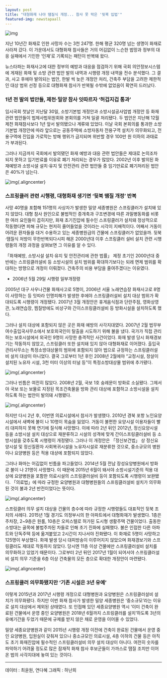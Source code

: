 ```yaml
---
layout: post
title: "대형화재 나야 땜질식 개정... 참사 못 막은 '뒷북 입법'"
featured-img: newstapaall
---
```


![img](https://storage.googleapis.com/media.newstapa.org/images/57/ca/57ca30db940a5c534682223b0a701f02e8d6ba5155111ddc76d6f1a045d584ec-750x.jpg)

지난 10년간 화재로 인한 사망자 수는 3천 247명. 한해 평균 320명 넘는 생명이 화재로 사라져 갔다. 이 가운데서도 대형화재 참사들은 거의 어김없이 느슨한 법망과 정부의 대응 실패에서 기인한 ‘인재’로 기록되는 패턴이 반복돼 왔다.

뉴스타파는 화재사고에 대한 정부의 예방과 대응을 점검하기 위해 국회 의안정보시스템에 게재된 화재 및 소방 관련 법안 발의 내역과 시행령 개정 내역을 전수 분석했다. 그 결과, 사고 후에야 발의되는 법안, 한발 씩 늦은 개정안 처리, 건축주 부담을 고려한 제한적인 대상 범위 선정 등으로 대형화재 참사가 반복될 수밖에 없었음이 확연히 드러났다.

### 1년 전 발의 법안들, 제천·밀양 참사 잇따르자 ‘허겁지겁 통과’

임시국회 첫날인 지난달 30일, 소방기본법 개정안과 소방시설공사업법 개정안 등 화재 관련 법안들이 법제사법위원회와 본회의를 거쳐 일괄 처리됐다. 두 법안은 지난해 12월 제천 화재참사보다 1년 앞서 발의됐으나 계류돼 있었다. 이날 국회 본회의를 통과한 소방기본법 개정안에 따라 앞으로는 공동주택에 소방자동차 전용구역 설치가 의무화되고, 전용구역에 진입을 가로막는 방해 행위가 금지되며 위반할 경우 100만 원 이하의 과태료가 부과된다.

그러나 지금까지 국회에서 발의됐던 화재 예방과 대응 관련 법안들은 제대로 논의조차 되지 못하고 임기만료를 이유로 폐기 처리되는 경우가 많았다. 2002년 이후 발의된 화재예방과 소방시설 설치·유지 및 안전관리 관련 법안들 중 임기만료로 폐기처리된 법안은 40%가 넘는다.

![img](https://storage.googleapis.com/media.newstapa.org/images/93/82/9382e63d403782bc7771b06887f35a7b010400fbce2f8bd3c35493dd8662b38e){.aligncenter}

### 스프링클러 관련 시행령, 대형화재 생기면 ‘뒷북 땜질 개정’ 반복

사망 40명을 포함해 151명의 사상자가 발생한 밀양 세종병원은 스프링클러가 설치돼 있지 않았다. 대형 참사 원인으로 불법적인 증개축과 구조변경에 따른 과밀병동화를 비롯한 여러 요인들이 꼽히지만, 화재 초기진압에 필수인 스프링클러가 설치돼 정상적으로 작동했다면 피해 규모는 현저히 줄어들었을 것이라는 시각이 지배적이다. 어째서 거동이 어려운 환자들을 대거 수용하고 있는 세종병원급의 건물에 스프링클러가 없었을까. 뒷북·땜질식 처방이 무한반복되다시피 해온 2000년대 이후 스프링클러 설비 설치 관련 시행령들의 개정 과정을 살펴보면 그 이유를 알 수 있다.

「화재예방, 소방시설 설치·유지 및 안전관리에 관한 법률」 제정 초기인 2000년대 중반에는 스프링클러설비 등 소방시설의 설치 범위를 확대하기보다는 되레 면제 범위를 확대하는 방향으로 개정이 이뤄졌다. 건축주의 비용 부담을 줄여주겠다는 이유였다.

- 2006년 5월 29일 시행령 일부개정령

2005년 대구 사우나건물 화재사고로 5명이, 2006년 서울 노래연습장 화재사고로 8명이 사망하는 등 잇따라 인명피해가 발생한 후에야 스프링클러설비 설치 대상 범위가 확대되도록 시행령이 개정됐다. 2007년 3월 개정안은 휴게음식점과 단란주점, 영화상영관, 노래연습장, 찜질방에도 비상구와 간이스프링클러설비 등 방화시설을 설치하도록 했다.

그러나 설치 대상에 포함되지 않은 곳은 화재 예방의 사각지대였다. 2007년 2월 법무부 여수출입국사무소에서 보호외국인이 탈출을 시도하기 위해 불을 냈다. 국가가 직접 관리하는 보호시설에서 외국인 9명이 사망한 충격적인 사건이었다. 화재 발생 당시 화재경보기는 작동하지 않았고, 스프링클러 또한 설치돼 있지 않아 대형화재로 이어졌다. 출입국관리사무소는 특정소방대상물의 범위에 포함되지 않아 법으로 규정하는 스프링클러설비 설치 대상이 아니었다. 결국 그로부터 1년 후인 2008년 2월에야 “교정시설, 창살이 설치된 노유자 시설, 3천 미터 이상의 터널 등”이 특정소방대상물 범위에 추가됐다.

![img](https://storage.googleapis.com/media.newstapa.org/images/66/1f/661fdf3eaa9e6bf9ea9cb14e4e8d7bb45ce22d93e03e77ece41967f6973cf09f){.aligncenter}

그러나 빈틈은 여전히 많았다. 2008년 2월, 국보 1호 숭례문이 방화로 소실됐다. 그제서야 국보 또는 보물로 지정된 목조건축물을 방화 관리 대상에 포함하고 소방시설을 설치하도록 하는 법안이 발의돼 시행됐다.

![img](https://storage.googleapis.com/media.newstapa.org/images/d0/f3/d0f3607590240a0016745518acdb02b35b4deb9e2da45ec551a4b6f979cedab8){.aligncenter}

하지만 다시 2년 후, 이번엔 의료시설에서 참사가 발생했다. 2010년 경북 포항 노인요양시설에서 새벽에 불이 나 10명이 목숨을 잃었다. 거동이 불편한 요양시설 이용자들이 빨리 대피하지 못해 연기에 질식해 사망했다. 이에 따라 2년 뒤인 2012년, 정신요양시설 등을 소방시설 설치 대상으로 재분류하고 시설의 성격에 맞게 간이스프링클러설비 등 소방시설을 갖추도록 시행령이 개정됐다. 그러나 이 개정안은 「정신보건법」 상 정신요양시설 및 정신질환자 사회복귀시설을 노유자시설로 재분류한 것으로, 중소규모의 병원이나 요양병원 등은 적용 대상에 포함되지 않았다.

그러나 화마는 어김없이 빈틈을 파고들었다. 2014년 5월 전남 장성요양병원에서 방화로 불이 나 21명이 사망했다. 이 때문에 2015년 6월이 돼서야 소방시설기준의 적용 대상에 요양병원을 포함한 의료시설의 스프링클러설비 등이 포함되도록 시행령이 보완됐다. 「의료법」에 따라 규정한 요양병원과 대형병원들의 스프링클러설비 설치가 의무화된 것이 불과 2년 반전이었다는 뜻이다.

![img](https://storage.googleapis.com/media.newstapa.org/images/27/17/27173afcfc7be74c9741315b9731955a13a62f27fb7ebf3807f18b04f3509f30){.aligncenter}

스프링클러 의무 설치 대상을 건물의 층수에 따라 규정한 시행령들도 대표적인 뒷북 조치의 사례다. 2015년 1월 경기도 의정부시의 한 아파트에서 대형화재가 발생했다. 1층은 주차장, 2~9층은 원룸, 10층은 오피스텔로 허가된 도시형 생활주택 건물이었다. 출동한 소방대는 골목에 불법주차된 차들로 인해 초기 진화에 실패했다. 불은 인접한 다른 아파트와 단독주택 등에 옮겨붙었고 2시간이 지나서야 진화됐다. 이 화재로 5명이 사망하고 125명이 부상했다. 화재 발생 당시 대피방송이 이루어지지 않았으며 화재경보기와 스프링클러도 제대로 작동하지 않았다. 당시엔 11층 이상 건물에만 스프링클러설비 설치를 의무화하고 있었기 때문이다. 그로부터 2년 뒤인 2017년 1월이 되어서야 스프링클러설비 설치 의무 기준을 6층 이상 건축물의 모든 층으로 확대한 개정안이 마련됐다.

![img](https://storage.googleapis.com/media.newstapa.org/images/68/ca/68ca0e64153eee258fd981f60d5a2e980cbeb8391c0a89045239043881d41464){.aligncenter}

### 스프링클러 의무화됐지만 ‘기존 시설은 3년 유예’

이렇게 2015년과 2017년 시행령 개정으로 대형병원과 요양병원은 스프링클러설비 설치가 의무화됐다. 하지만 이번 화재 참사가 발생한 밀양 세종병원은 ‘중소규모’라는 이유로 설치 대상에서 제외된 상태였다. 또 인접해 있던 세종요양병원 역시 ‘이미 건축이 완료된 건물에서 운영 중인 요양병원은 2018년 6월까지 스프링클러를 설치’하도록 3년의 유예기간을 두었기 때문에 규제를 받지 않은 채로 운영을 이어올 수 있었다.

밀양 세종요양병원과 같이 2015년 시행령 개정 이전에 건축이 완료된 건물에서 운영 중인 요양병원, 입원실이 갖춰져 있으나 중소규모인 의료시설, 4층 이하의 건물 등은 아직도 초기 화재진압에 필수적인 스프링클러설비 의무 설치 대상이 아니다. 여전히 숫자를 파악하기 어려울 정도로 많은 잠재적 화재 참사 후보군들이 가까스로 땜질 조치만 이어온 법의 사각지대에 놓여 있는 것이다.

------

데이터 : 최윤원, 연다혜
그래픽 : 하난희